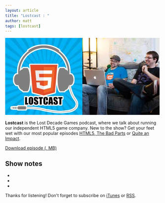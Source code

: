 ```yaml
---
layout: article
title: "Lostcast : "
author: matt
tags: [lostcast]
---
```


<div class="full-frame">
	<img alt="Lostcast gamedev podcast" src="/media/images/lostcast/ldgTeam.jpg" width="500" height="250">
</div>

**Lostcast** is the Lost Decade Games podcast, where we talk about running our independent HTML5 game company. New to the show? Get your feet wet with our most popular episodes [HTML5, The Bad Parts](/lostcast-episode-7-html5-the-bad-parts/) or [Quite an Impact](/lostcast-episode-14-quite-an-impact/).

<a class="download-podcast" href="http://media.lostdecadegames.com/lostcast/lostcast_.mp3">
	Download episode  (, MB)
</a>

## Show notes

* []()
* []()
* []()

Thanks for listening! Don't forget to subscribe on [iTunes](http://itunes.apple.com/us/podcast/lostcast/id481950724) or [RSS](/lostcast.xml).
